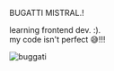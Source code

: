BUGATTI MISTRAL.!

learning frontend dev. :).  
my code isn't perfect 😅!!! 

![buggati ](https://user-images.githubusercontent.com/101990655/196001058-a3f1625c-19c5-4a51-8163-01b7fe9a7490.png)
